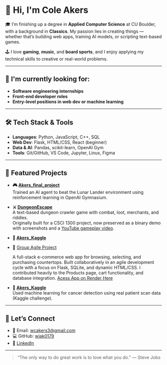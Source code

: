 # 👋 Hi, I'm Cole Akers

🎓 I’m finishing up a degree in **Applied Computer Science** at CU Boulder, with a background in **Classics**. My passion lies in creating things — whether that’s building web apps, training AI models, or scripting text-based games.

🕹️ I love **gaming**, **music**, and **board sports**, and I enjoy applying my technical skills to creative or real-world problems.

---

## 💼 I'm currently looking for:
- **Software engineering internships**
- **Front-end developer roles**
- **Entry-level positions in web dev or machine learning**

---

## 🛠️ Tech Stack & Tools

- **Languages**: Python, JavaScript, C++, SQL  
- **Web Dev**: Flask, HTML/CSS, React (beginner)  
- **Data & AI**: Pandas, scikit-learn, OpenAI Gym  
- **Tools**: Git/GitHub, VS Code, Jupyter, Linux, Figma

---

## 📌 Featured Projects

- **🎮 [Akers_final_project](https://github.com/wiak0179/Akers_final_project)**  
  Trained an AI agent to beat the Lunar Lander environment using reinforcement learning in OpenAI Gymnasium.

- **⚔️ [DungeonEscape](https://github.com/wiak0179/DungeonEscape)**  
  A text-based dungeon crawler game with combat, loot, merchants, and riddles.  
  Originally built for a CSCI 1300 project, now preserved as a binary demo with screenshots and a [YouTube gameplay video](https://youtu.be/Wcc1idMOPzo).

- **🧪 [Akers_Kaggle](https://github.com/wiak0179/Akers_Kaggle)**  

- 🛒 [Group Agile Project](https://github.com/SoftwareGroup5/Project-/tree/main/app)

  A full-stack e-commerce web app for browsing, selecting, and purchasing countertops. Built collaboratively in an agile development cycle with a focus on      Flask, SQLite, and dynamic HTML/CSS. I contributed heavily to the Products page, cart functionality, and database integration.
  [Acess App on Render Here](https://countertops.onrender.com) 

- **🧪 [Akers_Kaggle](https://github.com/wiak0179/Akers_Kaggle)**  
  Used machine learning for cancer detection using real patient scan data (Kaggle challenge).

---

## 🤝 Let’s Connect
- 💌 Email: wcakers3@gmail.com  
- 💻 GitHub: [wiak0179](https://github.com/wiak0179)  
- 🔗 [LinkedIn](https://www.linkedin.com/in/YOUR-LINK-HERE) 

---

> “The only way to do great work is to love what you do.” — Steve Jobs


